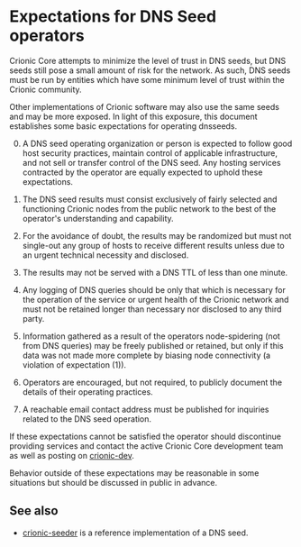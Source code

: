 Expectations for DNS Seed operators
====================================

Crionic Core attempts to minimize the level of trust in DNS seeds,
but DNS seeds still pose a small amount of risk for the network.
As such, DNS seeds must be run by entities which have some minimum
level of trust within the Crionic community.

Other implementations of Crionic software may also use the same
seeds and may be more exposed. In light of this exposure, this
document establishes some basic expectations for operating dnsseeds.

0. A DNS seed operating organization or person is expected to follow good
host security practices, maintain control of applicable infrastructure,
and not sell or transfer control of the DNS seed. Any hosting services
contracted by the operator are equally expected to uphold these expectations.

1. The DNS seed results must consist exclusively of fairly selected and
functioning Crionic nodes from the public network to the best of the
operator's understanding and capability.

2. For the avoidance of doubt, the results may be randomized but must not
single-out any group of hosts to receive different results unless due to an
urgent technical necessity and disclosed.

3. The results may not be served with a DNS TTL of less than one minute.

4. Any logging of DNS queries should be only that which is necessary
for the operation of the service or urgent health of the Crionic
network and must not be retained longer than necessary nor disclosed
to any third party.

5. Information gathered as a result of the operators node-spidering
(not from DNS queries) may be freely published or retained, but only
if this data was not made more complete by biasing node connectivity
(a violation of expectation (1)).

6. Operators are encouraged, but not required, to publicly document the
details of their operating practices.

7. A reachable email contact address must be published for inquiries
related to the DNS seed operation.

If these expectations cannot be satisfied the operator should
discontinue providing services and contact the active Crionic
Core development team as well as posting on
[crionic-dev](https://groups.google.com/forum/#!forum/crionic-dev).

Behavior outside of these expectations may be reasonable in some
situations but should be discussed in public in advance.

See also
----------
- [crionic-seeder](https://github.com/pooler/crionic-seeder) is a reference implementation of a DNS seed.
